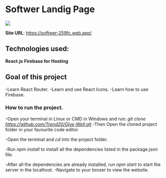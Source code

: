 # Softwer Landig Page

![](img/sft.png)

**Site URL**: https://softwer-259fc.web.app/

## Technologies used:
**React.js**
**Firebase for Hosting**
## Goal of this project
   -Learn React Router.
   -Learn and use React Icons.
   -Learn how to use Firebase.

### How to run the project.
  
  -Open your terminal in Linux or CMD in Windows and run: *git clone https://github.com/Trend20/Give-Well.git*
  -Then Open the cloned project folder in your favourite code editor.

  -Open the terminal and *cd* into the project folder. 

  -Run *npm install* to install all the dependencies listed in the package.json file.

  -After all the dependencies are already installed, run *npm start* to start the server in the localhost. 
  -Navigate to your broser to view the website.
